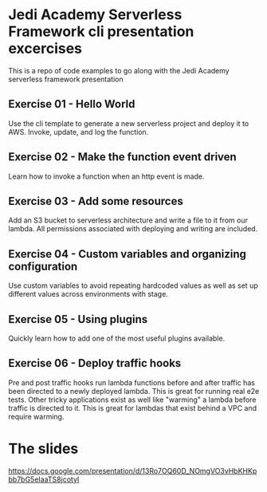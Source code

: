 # Jedi Academy Serverless Framework cli presentation excercises
This is a repo of code examples to go along with the Jedi Academy serverless framework presentation

## Exercise 01 - Hello World
Use the cli template to generate a new serverless project and deploy it to AWS. Invoke, update, and log the function. 

## Exercise 02 - Make the function event driven
Learn how to invoke a function when an http event is made. 

## Exercise 03 - Add some resources
Add an S3 bucket to serverless architecture and write a file to it from our lambda. All permissions associated with deploying and writing are included.

## Exercise 04 - Custom variables and organizing configuration
Use custom variables to avoid repeating hardcoded values as well as set up different values across environments with stage. 

## Exercise 05 - Using plugins
Quickly learn how to add one of the most useful plugins available.

## Exercise 06 - Deploy traffic hooks
Pre and post traffic hooks run lambda functions before and after traffic has been directed to a newly deployed lambda. This is great for running real e2e tests. Other tricky applications exist as well like "warming" a lambda before traffic is directed to it. This is great for lambdas that exist behind a VPC and require warming. 


# The slides
<https://docs.google.com/presentation/d/13Ro7OQ60D_NOmgVO3vHbKHKpbb7bG5eIaaTS8jcotyI>
